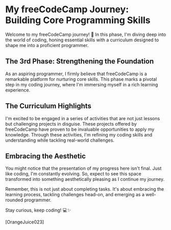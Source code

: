 # My freeCodeCamp Journey: Building Core Programming Skills

Welcome to my freeCodeCamp journey! 🚀 In this phase, I'm diving deep into the world of coding, honing essential skills with a curriculum designed to shape me into a proficient programmer.

## The 3rd Phase: Strengthening the Foundation

As an aspiring programmer, I firmly believe that freeCodeCamp is a remarkable platform for nurturing core skills. This phase marks a pivotal step in my coding journey, where I'm immersing myself in a rich learning experience.

## The Curriculum Highlights

I'm excited to be engaged in a series of activities that are not just lessons but challenging projects in disguise. These projects offered by freeCodeCamp have proven to be invaluable opportunities to apply my knowledge. Through these activities, I'm refining my coding skills and understanding while tackling real-world challenges.

## Embracing the Aesthetic

You might notice that the presentation of my progress here isn't final. Just like coding, I'm constantly evolving. So, expect to see this space transformed into something aesthetically pleasing as I continue my journey.

Remember, this is not just about completing tasks. It's about embracing the learning process, tackling challenges head-on, and emerging as a well-rounded programmer.

Stay curious, keep coding! 💻✨

\[OrangeJuice023\]

